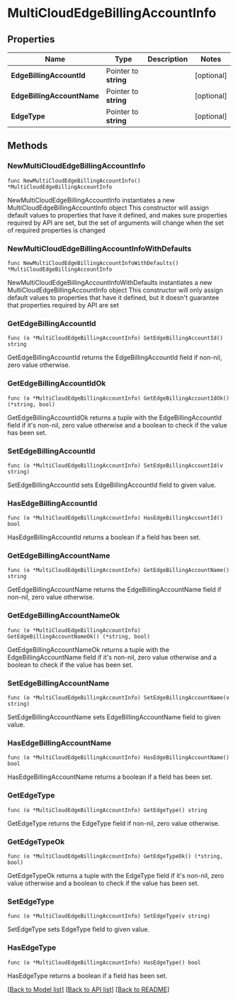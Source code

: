# MultiCloudEdgeBillingAccountInfo

## Properties

Name | Type | Description | Notes
------------ | ------------- | ------------- | -------------
**EdgeBillingAccountId** | Pointer to **string** |  | [optional] 
**EdgeBillingAccountName** | Pointer to **string** |  | [optional] 
**EdgeType** | Pointer to **string** |  | [optional] 

## Methods

### NewMultiCloudEdgeBillingAccountInfo

`func NewMultiCloudEdgeBillingAccountInfo() *MultiCloudEdgeBillingAccountInfo`

NewMultiCloudEdgeBillingAccountInfo instantiates a new MultiCloudEdgeBillingAccountInfo object
This constructor will assign default values to properties that have it defined,
and makes sure properties required by API are set, but the set of arguments
will change when the set of required properties is changed

### NewMultiCloudEdgeBillingAccountInfoWithDefaults

`func NewMultiCloudEdgeBillingAccountInfoWithDefaults() *MultiCloudEdgeBillingAccountInfo`

NewMultiCloudEdgeBillingAccountInfoWithDefaults instantiates a new MultiCloudEdgeBillingAccountInfo object
This constructor will only assign default values to properties that have it defined,
but it doesn't guarantee that properties required by API are set

### GetEdgeBillingAccountId

`func (o *MultiCloudEdgeBillingAccountInfo) GetEdgeBillingAccountId() string`

GetEdgeBillingAccountId returns the EdgeBillingAccountId field if non-nil, zero value otherwise.

### GetEdgeBillingAccountIdOk

`func (o *MultiCloudEdgeBillingAccountInfo) GetEdgeBillingAccountIdOk() (*string, bool)`

GetEdgeBillingAccountIdOk returns a tuple with the EdgeBillingAccountId field if it's non-nil, zero value otherwise
and a boolean to check if the value has been set.

### SetEdgeBillingAccountId

`func (o *MultiCloudEdgeBillingAccountInfo) SetEdgeBillingAccountId(v string)`

SetEdgeBillingAccountId sets EdgeBillingAccountId field to given value.

### HasEdgeBillingAccountId

`func (o *MultiCloudEdgeBillingAccountInfo) HasEdgeBillingAccountId() bool`

HasEdgeBillingAccountId returns a boolean if a field has been set.

### GetEdgeBillingAccountName

`func (o *MultiCloudEdgeBillingAccountInfo) GetEdgeBillingAccountName() string`

GetEdgeBillingAccountName returns the EdgeBillingAccountName field if non-nil, zero value otherwise.

### GetEdgeBillingAccountNameOk

`func (o *MultiCloudEdgeBillingAccountInfo) GetEdgeBillingAccountNameOk() (*string, bool)`

GetEdgeBillingAccountNameOk returns a tuple with the EdgeBillingAccountName field if it's non-nil, zero value otherwise
and a boolean to check if the value has been set.

### SetEdgeBillingAccountName

`func (o *MultiCloudEdgeBillingAccountInfo) SetEdgeBillingAccountName(v string)`

SetEdgeBillingAccountName sets EdgeBillingAccountName field to given value.

### HasEdgeBillingAccountName

`func (o *MultiCloudEdgeBillingAccountInfo) HasEdgeBillingAccountName() bool`

HasEdgeBillingAccountName returns a boolean if a field has been set.

### GetEdgeType

`func (o *MultiCloudEdgeBillingAccountInfo) GetEdgeType() string`

GetEdgeType returns the EdgeType field if non-nil, zero value otherwise.

### GetEdgeTypeOk

`func (o *MultiCloudEdgeBillingAccountInfo) GetEdgeTypeOk() (*string, bool)`

GetEdgeTypeOk returns a tuple with the EdgeType field if it's non-nil, zero value otherwise
and a boolean to check if the value has been set.

### SetEdgeType

`func (o *MultiCloudEdgeBillingAccountInfo) SetEdgeType(v string)`

SetEdgeType sets EdgeType field to given value.

### HasEdgeType

`func (o *MultiCloudEdgeBillingAccountInfo) HasEdgeType() bool`

HasEdgeType returns a boolean if a field has been set.


[[Back to Model list]](../README.md#documentation-for-models) [[Back to API list]](../README.md#documentation-for-api-endpoints) [[Back to README]](../README.md)


